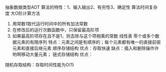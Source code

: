抽象数据类型ADT
算法的特性：1、输入输出2、有穷性3、确定性
算法时间复杂度
大O阶计算方法
1. 用常数1取代运行时间中的所有加法常数
2. 在修改后的运行次数函数中，只保留最高阶项
3. 如果最高阶项存在且不是1，则去除与这个项相乘的常数
线性表
零个或多个数据元素的有限序列
特点：元素之间是有顺序的；每个元素都有唯一的直接前驱元素和直接后继元素
顺序存储结构
优点：存取快速
缺点：插入和删除操作许哟啊移动大量元素；
链式存储结构
优点：


随机存取结构：存取时间性能为O(1)